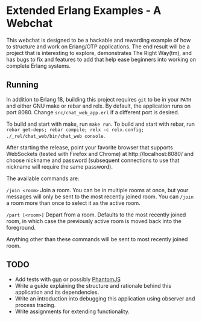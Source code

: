 Extended Erlang Examples - A Webchat
====================================

This webchat is designed to be a hackable and rewarding example of how to
structure and work on Erlang/OTP applications. The end result will be a project
that is interesting to explore, demonstrates The Right Way(tm), and has bugs to
fix and features to add that help ease beginners into working on complete
Erlang systems.

Running
-------

In addition to Erlang 18, building this project requires `git` to be in your
`PATH` and either GNU make or rebar and relx. By default, the application runs
on port 8080. Change `src/chat_web_app.erl` if a different port is desired.

To build and start with make, run `make run`. To build and start with rebar,
run `rebar get-deps; rebar compile; relx -c relx.config;
./_rel/chat_web/bin/chat_web console`.

After starting the release, point your favorite browser that supports
WebSockets (tested with Firefox and Chrome) at http://localhost:8080/ and
choose nickname and password (subsequent connections to use that nickname will
require the same password).

The available commands are:

`/join <room>` Join a room. You can be in multiple rooms at once, but your
messages will only be sent to the most recently joined room. You can `/join` a
room more than once to select it as the active room.

`/part [<room>]` Depart from a room. Defaults to the most recently joined room,
in which case the previously active room is moved back into the foreground.

Anything other than these commands will be sent to most recently joined room.


TODO
----

* Add tests with [gun](https://github.com/ninenines/gun) or possibly
  [PhantomJS](http://phantomjs.org)
* Write a guide explaining the structure and rationale behind this application
  and its dependencies.
* Write an introduction into debugging this application using observer and
  process tracing.
* Write assignments for extending functionality.
